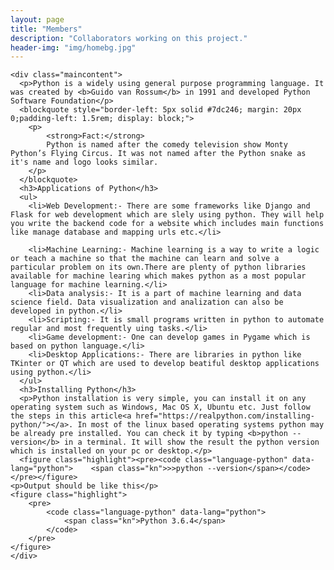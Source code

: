 ```yaml
---
layout: page
title: "Members"
description: "Collaborators working on this project."
header-img: "img/homebg.jpg"
---
```


	<div class="maincontent">
      <p>Python is a widely using general purpose programming language. It was created by <b>Guido van Rossum</b> in 1991 and developed Python Software Foundation</p>
      <blockquote style="border-left: 5px solid #7dc246; margin: 20px 0;padding-left: 1.5rem; display: block;">
      	<p>
      		<strong>Fact:</strong>
      		Python is named after the comedy television show Monty Python’s Flying Circus. It was not named after the Python snake as it's name and logo looks similar.
      	</p>
      </blockquote>
      <h3>Applications of Python</h3>
      <ul>
      	<li>Web Development:- There are some frameworks like Django and Flask for web development which are slely using python. They will help you write the backend code for a website which includes main functions like manage database and mapping urls etc.</li>

      	<li>Machine Learning:- Machine learning is a way to write a logic or teach a machine so that the machine can learn and solve a particular problem on its own.There are plenty of python libraries available for machine learing which makes python as a most popular language for machine learning.</li>
      	<li>Data analysis:- It is a part of machine learning and data science field. Data visualization and analization can also be developed in python.</li>
      	<li>Scripting:- It is small programs written in python to automate regular and most frequently uing tasks.</li>
      	<li>Game development:- One can develop games in Pygame which is based on python language.</li>
      	<li>Desktop Applications:- There are libraries in python like TKinter or QT which are used to develop beatiful desktop applications using python.</li>
      </ul>
      <h3>Installing Python</h3>
      <p>Python installation is very simple, you can install it on any operating system such as Windows, Mac OS X, Ubuntu etc. Just follow the steps in this article<a href="https://realpython.com/installing-python/"></a>. In most of the linux based operating systems python may be already pre installed. You can check it by typing <b>python --version</b> in a terminal. It will show the result the python version which is installed on your pc or desktop.</p>
      <figure class="highlight"><pre><code class="language-python" data-lang="python">    <span class="kn">>>python --version</span></code></pre></figure>
    <p>Output should be like this</p>
    <figure class="highlight">
    	<pre>
    		<code class="language-python" data-lang="python">
    			<span class="kn">Python 3.6.4</span>
    		</code>
    	</pre>
    </figure>
    </div>
